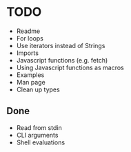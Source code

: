 # TODO
- Readme
- For loops
- Use iterators instead of Strings
- Imports
- Javascript functions (e.g. fetch)
- Using Javascript functions as macros
- Examples
- Man page
- Clean up types

## Done
- Read from stdin
- CLI arguments
- Shell evaluations
